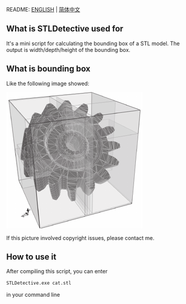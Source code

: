 README: [ENGLISH](https://github.com/alexwoo1900/stldetective/blob/master/README.md) | [简体中文](https://github.com/alexwoo1900/stldetective/blob/master/README_CN.md)

## What is STLDetective used for
It's a mini script for calculating the bounding box of a STL model. The output is width/depth/height of the bounding box.

## What is bounding box
Like the following image showed:

![bounding-box-sample](https://raw.githubusercontent.com/alexwoo1900/stldetective/master/docs/assets/bounding-box-sample.png)

If this picture involved copyright issues, please contact me.

## How to use it
After compiling this script, you can enter
```bash
STLDetective.exe cat.stl
```
in your command line

